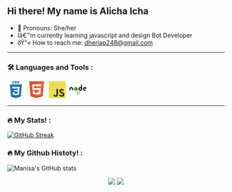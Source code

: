<h2> Hi there! My name is Alicha Icha </h2>

* 👤 Pronouns: She/her
*  Iâ€™m currently learning javascript and design Bot Developer
* ðŸ“« How to reach me: dheriap248@gmail.com

---

### :hammer_and_wrench: Languages and Tools :


<div>
  <img src="https://github.com/devicons/devicon/blob/master/icons/css3/css3-plain-wordmark.svg"  title="CSS3" alt="CSS" width="40" height="40"/>&nbsp;
  <img src="https://github.com/devicons/devicon/blob/master/icons/html5/html5-original.svg" title="HTML5" alt="HTML" width="40" height="40"/>&nbsp;
  <img src="https://github.com/devicons/devicon/blob/master/icons/javascript/javascript-original.svg" title="JavaScript" alt="JavaScript" width="40" height="40"/>&nbsp;
  <img src="https://github.com/devicons/devicon/blob/master/icons/nodejs/nodejs-original-wordmark.svg" title="NodeJS" alt="NodeJS" width="40" height="40"/>&nbsp;
</div>

---

### :fire: My Stats! :
[![GitHub Streak](http://github-readme-streak-stats.herokuapp.com?user=Manisa&theme=radical&date_format=M%20j%5B%2C%20Y%5D&mode=weekly&currStreakNum=DD2727)](https://git.io/streak-stats)

### :fire: My Github Histoty! :
![Manisa's GitHub stats](https://github-readme-stats.vercel.app/api?username=AlichaIcha&show_icons=true&theme=radical)

<div align="center">
    <img src="https://typograssy.deno.dev/api?text=Thank%20you%20for%20visiting%20my%20profile!&l0=none&l1=ef858c&l2=62b7d8&l3=ffb6c1&l4=caf9ff&bg=none&frame=none&speed=250&comment=">
    <img src="https://count.getloli.com/get/@Art1ord?theme=moebooru">
</div>
